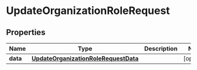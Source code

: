 

# UpdateOrganizationRoleRequest


## Properties

| Name | Type | Description | Notes |
|------------ | ------------- | ------------- | -------------|
|**data** | [**UpdateOrganizationRoleRequestData**](UpdateOrganizationRoleRequestData.md) |  |  [optional] |



